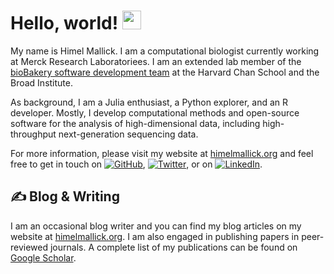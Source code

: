 <!-- All credit to https://towardsdatascience.com/build-a-stunning-readme-for-your-github-profile-9b80434fe5d7 for the awesome tutorial -->


# Hello, world! <img src="https://raw.githubusercontent.com/MartinHeinz/MartinHeinz/master/wave.gif" width="30px">

My name is Himel Mallick. I am a computational biologist currently working at Merck Research Laboratoriees. I am an extended lab member of the [bioBakery software development team](https://huttenhower.sph.harvard.edu/) at the Harvard Chan School and the Broad Institute. 

As background, I am a Julia enthusiast, a Python explorer, and an R developer. Mostly, I develop computational methods and open-source software for the analysis of high-dimensional data, including high-throughput next-generation sequencing data. 

For more information, please visit my website at [himelmallick.org](http://himelmallick.org) and feel free to get in touch on [![GitHub][1.1]][1], [![Twitter][1.2]][2], or on [![LinkedIn][1.3]][3].

## &#x270d; Blog & Writing

I am an occasional blog writer and you can find my blog articles on my website at [himelmallick.org](http://himelmallick.org). I am also engaged in publishing papers in peer-reviewed journals. A complete list of my publications can be found on [Google Scholar](https://scholar.google.com/citations?user=twbXG-wAAAAJ&hl=en).

<!-- Icons -->

[1.1]: http://i.imgur.com/9I6NRUm.png (github icon without padding)
[1.2]: http://i.imgur.com/wWzX9uB.png (twitter icon without padding)
[1.3]: https://raw.githubusercontent.com/MartinHeinz/MartinHeinz/master/linkedin-3-16.png (LinkedIn icon without padding)


<!-- Links to your social media accounts -->

[1]: https://github.com/himelmallick/
[2]: https://twitter.com/Mallick_Himel
[3]: https://www.linkedin.com/in/mallickhimel/


